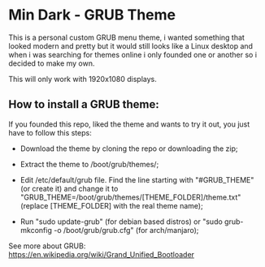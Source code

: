# Min Dark - GRUB Theme

This is a personal custom GRUB menu theme, i wanted something that looked modern and pretty but it would still looks like a Linux desktop and when i was searching for themes online i only founded one or another so i decided to make my own.

This will only work with 1920x1080 displays.

## How to install a GRUB theme:

If you founded this repo, liked the theme and wants to try it out, you just have to follow this steps:

- Download the theme by cloning the repo or downloading the zip;

- Extract the theme to /boot/grub/themes/;

- Edit /etc/default/grub file. Find the line starting with "#GRUB_THEME" (or create it) and change it to "GRUB_THEME=/boot/grub/themes/[THEME_FOLDER]/theme.txt" (replace [THEME_FOLDER] with the real theme name);

- Run "sudo update-grub" (for debian based distros) or "sudo grub-mkconfig -o /boot/grub/grub.cfg" (for arch/manjaro);

See more about GRUB: https://en.wikipedia.org/wiki/Grand_Unified_Bootloader
